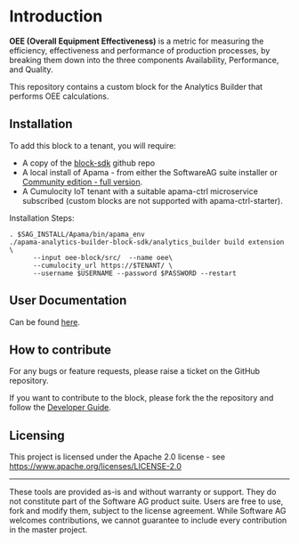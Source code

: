 # Introduction

**OEE (Overall Equipment Effectiveness)** is a metric for measuring the efficiency, effectiveness and performance of production processes, by breaking them down into the three components Availability, Performance, and Quality.

This repository contains a custom block for the Analytics Builder that performs OEE calculations.

## Installation

To add this block to a tenant, you will require:

* A copy of the [block-sdk](https://github.com/SoftwareAG/apama-analytics-builder-block-sdk) github repo
* A local install of Apama - from either the SoftwareAG suite installer or [Community edition - full version](http://www.apamacommunity.com/downloads/).
* A Cumulocity IoT tenant with a suitable apama-ctrl microservice subscribed (custom blocks are not supported with apama-ctrl-starter).

Installation Steps:

```
. $SAG_INSTALL/Apama/bin/apama_env
./apama-analytics-builder-block-sdk/analytics_builder build extension \
      --input oee-block/src/  --name oee\
      --cumulocity_url https://$TENANT/ \
      --username $USERNAME --password $PASSWORD --restart
```

## User Documentation
Can be found [here](https://github.com/Cumulocity-IoT/oee-block/blob/main/docs/contents.md#user-guide).
## How to contribute
For any bugs or feature requests, please raise a ticket on the GitHub repository.

If you want to contribute to the block, please fork the the repository and follow the [Developer Guide](https://github.com/Cumulocity-IoT/oee-block/blob/main/docs/contents.md#developer-guide).

## Licensing

This project is licensed under the Apache 2.0 license - see <https://www.apache.org/licenses/LICENSE-2.0>

______________________
These tools are provided as-is and without warranty or support. They do not constitute part of the Software AG product suite. Users are free to use, fork and modify them, subject to the license agreement. While Software AG welcomes contributions, we cannot guarantee to include every contribution in the master project.
